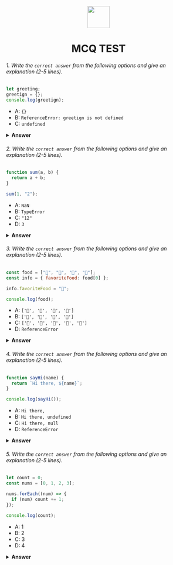 <div align="center">
  <img height="60" src="https://edurev.gumlet.io/AllImages/original/ApplicationImages/CourseImages/944e5d47-8c55-4a89-91e5-22ab5f2798fc_CI.png">
  <h1>MCQ TEST</h1>
</div>

###### 1. Write the `correct answer` from the following options and give an explanation (2-5 lines).

```javascript
let greeting;
greetign = {};
console.log(greetign);
```

- A: `{}`
- B: `ReferenceError: greetign is not defined`
- C: `undefined`

<details><summary><b>Answer</b></summary>
<p>

#### Answer: B

<i> 

In the provided code, there is a typo. You declared the variable as greeting, but you attempted to assign an empty object to greetign. Due to this typo, JavaScript will throw a ReferenceError because greetign is not defined.</i>

</p>
</details>

###### 2. Write the `correct answer` from the following options and give an explanation (2-5 lines).

```javascript
function sum(a, b) {
  return a + b;
}

sum(1, "2");
```

- A: `NaN`
- B: `TypeError`
- C: `"12"`
- D: `3`

<details><summary><b>Answer</b></summary>
<p>

#### Answer: C

<i> 

In the given code, the sum function takes two parameters a and b and returns their sum. When you call sum(1, "2"), JavaScript will perform type coercion and convert the number 1 to a string to make the operation possible. Therefore, it concatenates the two strings, resulting in "12".</i>

</p>
</details>

###### 3. Write the `correct answer` from the following options and give an explanation (2-5 lines).

```javascript
const food = ["🍕", "🍫", "🥑", "🍔"];
const info = { favoriteFood: food[0] };

info.favoriteFood = "🍝";

console.log(food);
```

- A: `['🍕', '🍫', '🥑', '🍔']`
- B: `['🍝', '🍫', '🥑', '🍔']`
- C: `['🍝', '🍕', '🍫', '🥑', '🍔']`
- D: `ReferenceError`

<details><summary><b>Answer</b></summary>
<p>

#### Answer: A

<i> 
In this code, the info object is initially assigned the value { favoriteFood: "🍕" }, where "🍕" is the first element of the food array. However, in the next line, the favoriteFood property of the info object is reassigned to "🍝". This change does not affect the food array in any way, so the food array remains `["🍕", "🍫", "🥑", "🍔"]`.</i>

</p>
</details>

###### 4. Write the `correct answer` from the following options and give an explanation (2-5 lines).

```javascript
function sayHi(name) {
  return `Hi there, ${name}`;
}

console.log(sayHi());
```

- A: `Hi there,`
- B: `Hi there, undefined`
- C: `Hi there, null`
- D: `ReferenceError`

<details><summary><b>Answer</b></summary>
<p>

#### Answer: B

<i>

In the given code, the sayHi function expects a parameter name, but when you call sayHi() without providing an argument, it will use the default value of undefined for name. So, it will return "Hi there, undefined" when you log it to the console.</i>

</p>
</details>

###### 5. Write the `correct answer` from the following options and give an explanation (2-5 lines).

```javascript
let count = 0;
const nums = [0, 1, 2, 3];

nums.forEach((num) => {
  if (num) count += 1;
});

console.log(count);
```

- A: 1
- B: 2
- C: 3
- D: 4

<details><summary><b>Answer</b></summary>
<p>

#### Answer: C

<i> 

In this code, the forEach loop iterates through the nums array and increments the count variable for each truthy value (a value not equal to 0). The nums array contains 4 elements (0, 1, 2, and 3), but only 3 of them (1, 2, and 3) are truthy, so the count variable ends up with a value of 3.</i>

</p>
</details>
